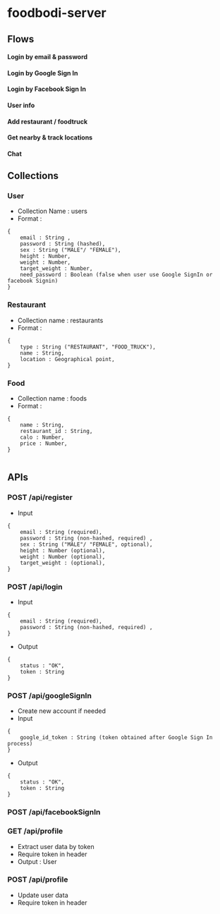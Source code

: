 # foodbodi-server
## Flows
#### Login by email & password
#### Login by Google Sign In
#### Login by Facebook Sign In
#### User info
#### Add restaurant / foodtruck
#### Get nearby & track locations
#### Chat 
## Collections
### User
- Collection Name : users <br>
- Format : <br>
```
{
    email : String ,
    password : String (hashed),
    sex : String ("MALE"/ "FEMALE"),
    height : Number,
    weight : Number,
    target_weight : Number,
    need_password : Boolean (false when user use Google SignIn or facebook Signin)
}
```
### Restaurant
- Collection name : restaurants <br>
- Format : <br>
```$xslt
{
    type : String ("RESTAURANT", "FOOD_TRUCK"),
    name : String,
    location : Geographical point,
}
```
### Food
- Collection name : foods
- Format :
```$xslt
{
    name : String,
    restaurant_id : String,
    calo : Number,
    price : Number,
}
   
```
## APIs
### POST /api/register
- Input
```$xslt
{
    email : String (required),
    password : String (non-hashed, required) ,
    sex : String ("MALE"/ "FEMALE", optional),
    height : Number (optional),
    weight : Number (optional),
    target_weight : (optional),
}
```
### POST /api/login
- Input
```$xslt
{
    email : String (required),
    password : String (non-hashed, required) ,
}
```
- Output
```$xslt
{
    status : "OK",
    token : String
}
```
### POST /api/googleSignIn
- Create new account if needed 
- Input
```$xslt
{
    google_id_token : String (token obtained after Google Sign In process)
}
```
- Output
```$xslt
{
    status : "OK",
    token : String
}
```
### POST /api/facebookSignIn
### GET /api/profile
- Extract user data by token
- Require token in header
- Output : User

### POST /api/profile
- Update user data
- Require token in header
